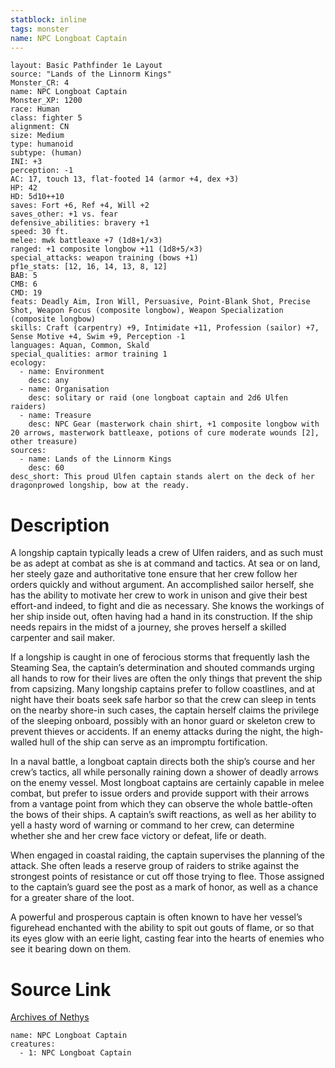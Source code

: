```yaml
---
statblock: inline
tags: monster
name: NPC Longboat Captain
---
```

```statblock
layout: Basic Pathfinder 1e Layout
source: "Lands of the Linnorm Kings"
Monster_CR: 4
name: NPC Longboat Captain
Monster_XP: 1200
race: Human
class: fighter 5
alignment: CN
size: Medium
type: humanoid
subtype: (human)
INI: +3
perception: -1
AC: 17, touch 13, flat-footed 14 (armor +4, dex +3)
HP: 42
HD: 5d10++10
saves: Fort +6, Ref +4, Will +2
saves_other: +1 vs. fear
defensive_abilities: bravery +1
speed: 30 ft.
melee: mwk battleaxe +7 (1d8+1/×3)
ranged: +1 composite longbow +11 (1d8+5/×3)
special_attacks: weapon training (bows +1)
pf1e_stats: [12, 16, 14, 13, 8, 12]
BAB: 5
CMB: 6
CMD: 19
feats: Deadly Aim, Iron Will, Persuasive, Point-Blank Shot, Precise Shot, Weapon Focus (composite longbow), Weapon Specialization (composite longbow)
skills: Craft (carpentry) +9, Intimidate +11, Profession (sailor) +7, Sense Motive +4, Swim +9, Perception -1
languages: Aquan, Common, Skald
special_qualities: armor training 1
ecology:
  - name: Environment
    desc: any
  - name: Organisation
    desc: solitary or raid (one longboat captain and 2d6 Ulfen raiders)
  - name: Treasure
    desc: NPC Gear (masterwork chain shirt, +1 composite longbow with 20 arrows, masterwork battleaxe, potions of cure moderate wounds [2], other treasure)
sources:
  - name: Lands of the Linnorm Kings
    desc: 60
desc_short: This proud Ulfen captain stands alert on the deck of her dragonprowed longship, bow at the ready.
```
# Description
A longship captain typically leads a crew of Ulfen raiders, and as such must be as adept at combat as she is at command and tactics. At sea or on land, her steely gaze and authoritative tone ensure that her crew follow her orders quickly and without argument. An accomplished sailor herself, she has the ability to motivate her crew to work in unison and give their best effort-and indeed, to fight and die as necessary. She knows the workings of her ship inside out, often having had a hand in its construction. If the ship needs repairs in the midst of a journey, she proves herself a skilled carpenter and sail maker.

If a longship is caught in one of ferocious storms that frequently lash the Steaming Sea, the captain’s determination and shouted commands urging all hands to row for their lives are often the only things that prevent the ship from capsizing. Many longship captains prefer to follow coastlines, and at night have their boats seek safe harbor so that the crew can sleep in tents on the nearby shore-in such cases, the captain herself claims the privilege of the sleeping onboard, possibly with an honor guard or skeleton crew to prevent thieves or accidents. If an enemy attacks during the night, the high-walled hull of the ship can serve as an impromptu fortification.

In a naval battle, a longboat captain directs both the ship’s course and her crew’s tactics, all while personally raining down a shower of deadly arrows on the enemy vessel. Most longboat captains are certainly capable in melee combat, but prefer to issue orders and provide support with their arrows from a vantage point from which they can observe the whole battle-often the bows of their ships. A captain’s swift reactions, as well as her ability to yell a hasty word of warning or command to her crew, can determine whether she and her crew face victory or defeat, life or death.

When engaged in coastal raiding, the captain supervises the planning of the attack. She often leads a reserve group of raiders to strike against the strongest points of resistance or cut off those trying to flee. Those assigned to the captain’s guard see the post as a mark of honor, as well as a chance for a greater share of the loot. 

A powerful and prosperous captain is often known to have her vessel’s figurehead enchanted with the ability to spit out gouts of flame, or so that its eyes glow with an eerie light, casting fear into the hearts of enemies who see it bearing down on them.
# Source Link
[Archives of Nethys](https://aonprd.com/NPCDisplay.aspx?ItemName=Longboat%20Captain)
```encounter-table
name: NPC Longboat Captain
creatures:
  - 1: NPC Longboat Captain
```
